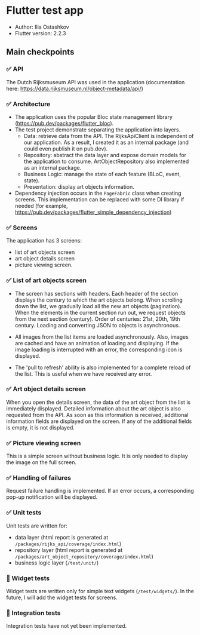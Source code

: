 # Flutter test app

* Author: Ilia Ostashkov
* Flutter version: 2.2.3

## Main checkpoints

### ✅ API

The Dutch Rijksmuseum API was used in the application (documentation here: https://data.rijksmuseum.nl/object-metadata/api/)

### ✅ Architecture

- The application uses the popular Bloc state management library (https://pub.dev/packages/flutter_bloc).
- The test project demonstrate separating the application into layers.
    - Data: retrieve data from the API. The RijksApiClient is independent of our application. As a result, I created it as an internal package (and could even publish it on pub.dev).
    - Repository: abstract the data layer and expose domain models for the application to consume. ArtObjectRepository also implemented as an internal package. 
    - Business Logic: manage the state of each feature (BLoC, event, state).
    - Presentation: display art objects information.
- Dependency injection occurs in the `PageFabric` class when creating screens. This implementation can be replaced with some DI library if needed (for example, https://pub.dev/packages/flutter_simple_dependency_injection)

### ✅ Screens

The application has 3 screens: 
* list of art objects screen
* art object details screen
* picture viewing screen.

### ✅ List of art objects screen

- The screen has sections with headers. Each header of the section displays the century to which the art objects belong. When scrolling down the list, we gradually load all the new art objects (pagination). When the elements in the current section run out, we request objects from the next section (century). Order of centuries: 21st, 20th, 19th century. Loading and converting JSON to objects is asynchronous.

- All images from the list items are loaded asynchronously. Also, images are cached and have an animation of loading and displaying. If the image loading is interrupted with an error, the corresponding icon is displayed.

- The 'pull to refresh' ability is also implemented for a complete reload of the list. This is useful when we have received any error.

### ✅ Art object details screen

When you open the details screen, the data of the art object from the list is immediately displayed. Detailed information about the art object is also requested from the API. As soon as this information is received, additional information fields are displayed on the screen. If any of the additional fields is empty, it is not displayed.

### ✅ Picture viewing screen

This is a simple screen without business logic. It is only needed to display the image on the full screen.

### ✅ Handling of failures

Request failure handling is implemented. If an error occurs, a corresponding pop-up notification will be displayed.

### ✅ Unit tests

Unit tests are written for:
- data layer (html report is generated at `/packages/rijks_api/coverage/index.html`) 
- repository layer (html report is generated at `/packages/art_object_repository/coverage/index.html`)
- business logic layer (`/test/unit/`)

### 📌 Widget tests

Widget tests are written only for simple text widgets (`/test/widgets/`). In the future, I will add the widget tests for screens.

### 📌 Integration tests

Integration tests have not yet been implemented.